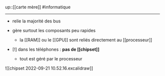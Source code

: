 up::[[carte mère]]
#informatique 

---

 - relie la majorité des bus 
 - gère surtout les composants peu rapides
     - la [[RAM]] ou le [[GPU]] sont reliés directement au [[processeur]]

 - [!] dans les téléphones : **pas de [[chipset]]**
     - tout est géré par le processeur


![[chipset 2022-09-21 10.52.16.excalidraw]]



